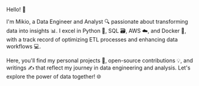 Hello! 👋 

I'm Mikio, a Data Engineer and Analyst 🔍 passionate about transforming data into insights 📊. I excel in Python 🐍, SQL 🗃️, AWS ☁️, and Docker 🐳, with a track record of optimizing ETL processes and enhancing data workflows 💻.

Here, you'll find my personal projects 🚀, open-source contributions 💡, and writings ✍️ that reflect my journey in data engineering and analysis. Let's explore the power of data together! 🌐
